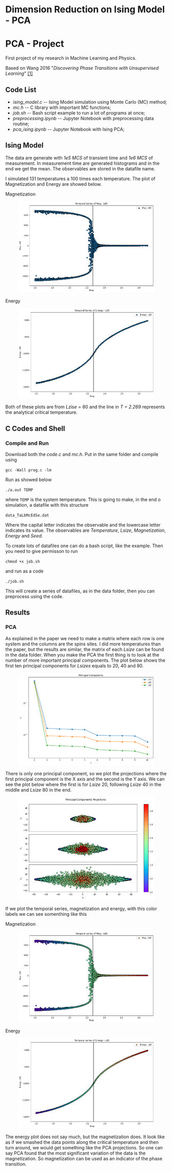 # Dimension Reduction on Ising Model - PCA

# PCA - Project
First project of my research in Machine Learning and Physics. 

Based on Wang 2016 "*Discovering Phase Transitions with Unsupervised Learning*" [[1]](https://journals.aps.org/prb/abstract/10.1103/PhysRevB.94.195105)

## Code List
- *ising_model.c*           -- Ising Model simulation using Monte Carlo (MC) method;
- *mc.h*                    -- C library with important MC functions;
- *job.sh*                  -- Bash script example to run a lot of programs at once;          
- *preprocessing.ipynb*     -- Jupyter Notebook with preprocessing data routine;
- *pca_ising.ipynb*         -- Jupyter Notebook with Ising PCA;


## Ising Model

The data are generate with *1e5 MCS* of transient time and *1e6 MCS* of measurement.
In measurement time are generated histograms and in the end we get the mean.
The observables are stored in the datafile name.

I simulated 131 temperatures a 100 times each temperature.
The plot of Magnetization and Energy are showed below.

Magnetization

<figure>
  <img src=https://github.com/pedhmendes/ising-dimension-reduction/blob/main/plots/ising_mag_L80.png>
</figure>

Energy

<figure>
  <img src=https://github.com/pedhmendes/ising-dimension-reduction/blob/main/plots/ising_ene_L80.png>
</figure>

Both of these plots are from *Lzise* = 80 and the line in *T = 2.269* represents the analytical critical temperature.

## C Codes and Shell
### Compile and Run

Download both the *code.c* and *mc.h*.
Put in the same folder and compile using

  <code>gcc -Wall prog.c -lm</code>

Run as showed below

  <code>./a.out TEMP</code>

where ```TEMP``` is the system temperature.
This is going to make, in the end o simulation, a datafile with this structure

  <code>data_TaLbMcEdSe.dat</code>

Where the capital letter indicates the observable and the lowercase letter indicates its value.
The observables are *Temperature*, *Lsize*, *Magnetization*, *Energy* and *Seed*.


To create lots of datafiles one can do a bash script, like the example.
Then you need to give permisson to run

  <code>chmod +x job.sh</code>

and run as a code

  <code>./job.sh</code>

This will create a series of datafiles, as in the data folder, then you can preprocess using the code.

## Results
### PCA 
As explained in the paper we need to make a matrix where each row is one system and the columns are the spins sites.
I did more temperatures than the paper, but the results are similar, the matrix of each *Lsize* can be found in the data folder.
When you make the PCA the first thing is to look at the number of more important principal components.
The plot below shows the first ten principal components for *Lsizes* equals to 20, 40 and 80.

<figure>
  <img src=https://github.com/pedhmendes/ising-dimension-reduction/blob/main/plots/ising_pca_multi_evals.png>
</figure>

There is only one principal component, so we plot the projections where the first principal component is the X axis and the second is the Y axis.
We can see the plot below where the first is for *Lsize* 20, following *Lsize* 40 in the middle and *Lsize* 80 in the end.

<figure>
  <img src=https://github.com/pedhmendes/ising-dimension-reduction/blob/main/plots/ising_pca_components.png>
</figure>

If we plot the temporal series, magnetization and energy, with this color labels we can see somenthing like this

Magnetization

<figure>
  <img src=https://github.com/pedhmendes/ising-dimension-reduction/blob/main/plots/ising80_mag_pca_colors_L80.png>
</figure>

Energy

<figure>
  <img src=https://github.com/pedhmendes/ising-dimension-reduction/blob/main/plots/ising80_ene_pca_colors_L80.png>
</figure>


The energy plot does not say much, but the magnetization does.
It look like as if we smashed the data points along the critical temperature and then turn around, we would get something like the PCA projections.
So one can say PCA found that the most significant variation of the data is the magnetization. 
So magnetization can be used as an indicator of the phase transition.

